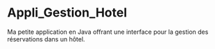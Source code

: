 # Appli_Gestion_Hotel
Ma petite application en Java offrant une interface  pour la gestion des réservations dans un hôtel. 
